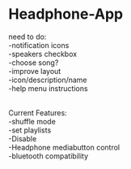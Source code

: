 # Headphone-App

need to do:<br />
-notification icons<br />
-speakers checkbox<br />
-choose song?<br />
-improve layout<br />
-icon/description/name<br />
-help menu instructions<br /><br />

Current Features:<br />
-shuffle mode<br />
-set playlists<br />
-Disable<br />
-Headphone mediabutton control<br />
-bluetooth compatibility<br />
